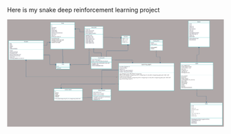 Here is my snake deep reinforcement learning project

![This is an image](https://github.com/Alphonsce/neural_snake_project/blob/4fbf7ecbb9c7883cb8d1edd5561309b1d82bcfff/class_diag)
